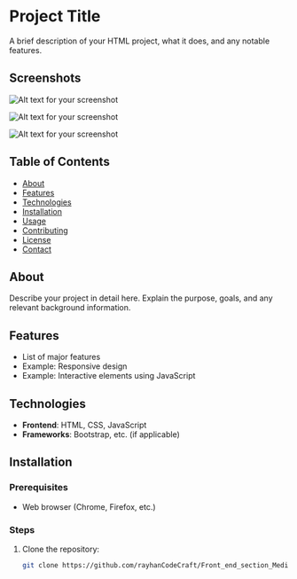 # Project Title

A brief description of your HTML project, what it does, and any notable features.
## Screenshots

![Alt text for your screenshot](path/to/your-screenshot.png)


![Alt text for your screenshot](path/to/your-screenshot.png)


![Alt text for your screenshot](path/to/your-screenshot.png)


## Table of Contents

- [About](#about)
- [Features](#features)
- [Technologies](#technologies)
- [Installation](#installation)
- [Usage](#usage)
- [Contributing](#contributing)
- [License](#license)
- [Contact](#contact)

## About

Describe your project in detail here. Explain the purpose, goals, and any relevant background information.

## Features

- List of major features
- Example: Responsive design
- Example: Interactive elements using JavaScript

## Technologies

- **Frontend**: HTML, CSS, JavaScript
- **Frameworks**: Bootstrap, etc. (if applicable)

## Installation

### Prerequisites

- Web browser (Chrome, Firefox, etc.)

### Steps

1. Clone the repository:
   ```bash
   git clone https://github.com/rayhanCodeCraft/Front_end_section_MedicalWebsiteProject
